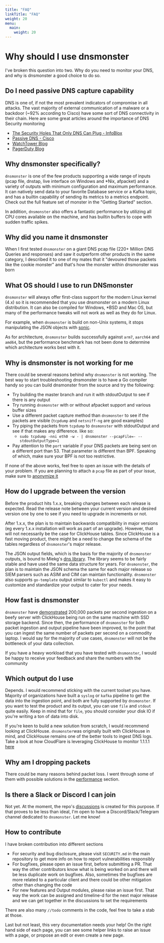 ```yaml
---
title: "FAQ"
linkTitle: "FAQ"
weight: 20
menu:
  main:
    weight: 20
---
```


# Why should I use dnsmonster
I've broken this question into two. Why do you need to monitor your DNS, and why is dnsmonster a good choice to do so.

## Do I need passive DNS capture capability
DNS is one of, if not the most prevalent indicators of compromise in all attacks. The vast majority of external communication of a malware or a backdoor (~92% according to Cisco) have some sort of DNS connectivity in their chain. Here are some great articles around the importance of DNS Security monitoring

- [The Security Holes That Only DNS Can Plug - InfoBlox](https://blogs.infoblox.com/security/the-security-holes-that-only-dns-can-plug/)
- [Passive DNS - Cisco](https://docs.umbrella.com/investigate/docs/passive-dns)
- [WatchTower Blog](https://www.watchtowerhq.co/what-is-dns-monitoring-why-important/)
- [PagerDuty Blog](https://www.pagerduty.com/resources/learn/dns-monitoring)

## Why dnsmonster specifically?

`dnsmonster` is one of the few products supporting a wide range of inputs (pcap file, dnstap, live interface on Windows and *Nix, afpacket) and a variety of outputs with minimum configuration and maximum performance. It can natively send data to your favorite Database service or a Kafka topic, and has a builtin capability of sending its metrics to a metrics endpoint. Check out the full feature set of monster in the "Getting Started" section. 

In addition, `dnsmonster` also offers a fantastic performance by utilizing all CPU cores available on the machine, and has builtin buffers to cope with sudden traffic spikes.

## Why did you name it dnsmonster

When I first tested `dnsmonster` on a giant DNS pcap file (220+ Million DNS Queries and responses) and saw it outperform other products in the same category, I described it to one of my mates that it "devoured those packets like the cookie monster" and that's how the monster within dnsmonster was born

## What OS should I use to run DNSmonster

`dnsmonster` will always offer first-class support for the modern Linux kernel (4.x) so it is recommended that you use dnsmonster on a modern Linux distribution. It can also be compiled for Windows, *BSD and Mac OS, but many of the performance tweaks will not work as well as they do for Linux. 

For example, when `dnsmonster` is build on non-Unix systems, it stops manipulating the JSON objects with [sonic](https://github.com/bytedance/sonic).

As for architecture, `dnsmonster` builds successfully against `arm7`, `aarch64` and `amd64`, but the performance benchmark has not been done to determine which architecture works best with it. 

## Why is dnsmonster is not working for me

There could be several reasons behind why `dnsmonster` is not working. The best way to start troubleshooting dnsmonster is to have a Go compiler handy so you can build dnsmonster from the source and try the following:

- Try building the master branch and run it with stdoutOutput to see if there is any output
- Try running `dnsmonster` with or without afpacket support and various buffer sizes
- Use a different packet capture method than `dnsmonster` to see if the packets are visible (`tcpdump` and `netsniff-ng` are good examples)
- Try piping the packets from `tcpdump` to `dnsmonster` with stdoutOutput and see if that makes any difference. like so:
  - `sudo tcpdump -nni eth0 -w - | dnsmonster --pcapFile=- --stdoutOutputType=1`
- Pay attention to the `port` variable if your DNS packets are being sent on a different port than 53. That parameter is different than BPF. Speaking of which, make sure your BPF is not too restrictive.

If none of the above works, feel free to open an issue with the details of your problem. If you are planning to attach a `pcap` file as part of your issue, make sure to [anonymize it](https://isc.sans.edu/forums/diary/Truncating+Payloads+and+Anonymizing+PCAP+files/23990/)

## How do I upgrade between the version

Before the product hits 1.x.x, breaking changes between each release is expected. Read the release note between your current version and desired version one by one to see if you need to upgrade in increments or not. 

After 1.x.x, the plan is to maintain backwards compatibility in major versions (eg every 1.x.x installation will work as part of an upgrade). However, that will not necessarily be the case for ClickHouse tables. Since ClickHouse is a fast moving product, there might be a need to change the schema of the tables regardless of `dnsmonster`'s major release. 

The JSON output fields, which is the basis for the majority of `dnsmonster` outputs, is bound to Miekg's [dns library](https://github.com/miekg/dns). The library seems to be fairly stable and have used the same data structure for years. For `dnsmonster`, the plan is to maintain the JSON schema the same for each major release so SIEM parsers such as ASIM and CIM can maintain functionality. `dnsmonster` also supports `go-template` output similar to `kubectl` and makes it easy to customize and standardize your output to cater for your needs.

## How fast is dnsmonster

`dnsmonster` have [demonstrated](https://n0p.me/2020/02/2020-02-05-dnsmonster/) 200,000 packets per second ingestion on a beefy server with ClickHouse being run on the same machine with SSD storage backend. Since then, the performance of `dnsmonster` for both packet ingestion and output pipeline have been improved, to the point that you can ingest the same number of packets per second on a commodity laptop. I would say for the majority of use cases, `dnsmonster` will not be the bottleneck of your data collection. 

If you have a heavy workload that you have tested with `dnsmonster`, I would be happy to receive your feedback and share the numbers with the community

## Which output do I use

Depends. I would recommend sticking with the current toolset you have. Majority of organizations have built a `syslog` or `kafka` pipeline to get the data into the ingestion point, and both are fully supported by `dnsmonster`. If you want to test the product and its output, you can use `file` and `stdout` quite easily. Keep in mind that for `file`, you should consider your disk IO if you're writing a ton of data into disk.

If you're keen to build a new solution from scratch, I would recommend looking at ClickHouse. `dnsmonster`was originally built with ClickHouse in mind, and ClickHouse remains one of the better tools to ingest DNS logs. Take a look at how CloudFlare is leveraging ClickHouse to monitor 1.1.1.1 [here](https://blog.cloudflare.com/how-cloudflare-analyzes-1m-dns-queries-per-second/)

## Why am I dropping packets

There could be many reasons behind packet loss. I went through some of them with possible solutions in the [performance](/docs/configuration/performance) section.

## Is there a Slack or Discord I can join

Not yet. At the moment, the repo's [discussions](https://github.com/mosajjal/dnsmonster/discussions) is created for this purpose. If that proves to be less than ideal, I'm open to have a Discord/Slack/Telegram channel dedicated to `dnsmonster`. Let me know!

## How to contribute

I have broken contribution into different sections

- For security and bug disclosure, please visit `SECURITY.md` in the main repository to get more info on how to report vulnerabilities responsibly
- For bugfixes, please open an issue first, before submitting a PR. That way the other contributors know what is being worked on and there will be less duplicate work on bugfixes. Also, sometimes the bugfixes are more related to a particular client and there could be other mitigation other than changing the code
- For new features and Output modules, please raise an issue first. That way the work can be assigned and timeline-d for the next major release and we can get together in the discussions to set the requirements

There are also many `//todo` comments in the code, feel free to take a stab at those.

Last but not least, this very documentation needs your help! On the right hand side of each page, you can see some helper links to raise an issue with a page, or propose an edit or even create a new page. 
